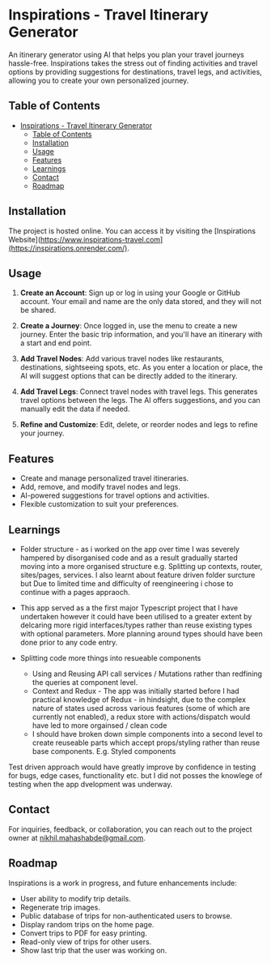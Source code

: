 # Inspirations - Travel Itinerary Generator

An itinerary generator using AI that helps you plan your travel journeys hassle-free. Inspirations takes the stress out of finding activities and travel options by providing suggestions for destinations, travel legs, and activities, allowing you to create your own personalized journey.

## Table of Contents

- [Inspirations - Travel Itinerary Generator](#inspirations---travel-itinerary-generator)
  - [Table of Contents](#table-of-contents)
  - [Installation](#installation)
  - [Usage](#usage)
  - [Features](#features)
  - [Learnings](#learnings)
  - [Contact](#contact)
  - [Roadmap](#roadmap)

## Installation

The project is hosted online. You can access it by visiting the [Inspirations Website](https://www.inspirations-travel.com](https://inspirations.onrender.com/).

## Usage

1. **Create an Account**: Sign up or log in using your Google or GitHub account. Your email and name are the only data stored, and they will not be shared.

2. **Create a Journey**: Once logged in, use the menu to create a new journey. Enter the basic trip information, and you'll have an itinerary with a start and end point.

3. **Add Travel Nodes**: Add various travel nodes like restaurants, destinations, sightseeing spots, etc. As you enter a location or place, the AI will suggest options that can be directly added to the itinerary.

4. **Add Travel Legs**: Connect travel nodes with travel legs. This generates travel options between the legs. The AI offers suggestions, and you can manually edit the data if needed.

5. **Refine and Customize**: Edit, delete, or reorder nodes and legs to refine your journey.

## Features

- Create and manage personalized travel itineraries.
- Add, remove, and modify travel nodes and legs.
- AI-powered suggestions for travel options and activities.
- Flexible customization to suit your preferences.

## Learnings

- Folder structure - as i worked on the app over time I was severely hampered by disorganised code and as a result gradually started moving into a more organised structure e.g. Splitting up contexts, router, sites/pages, services. I also learnt about feature driven folder surcture but Due to limited time and difficulty of reengineering i chose to continue with a pages appraoch.

- This app served as a the first major Typescript project that I have undertaken however it could have been utilised to a greater extent by delcaring more rigid interfaces/types rather than reuse existing types with optional parameters. More planning around types should have been done prior to any code entry.
- Splitting code more things into resueable components
  - Using and Reusing API call services / Mutations rather than redfining the queries at component level.
  - Context and Redux - The app was initially started before I had practical knowledge of Redux - in hindsight, due to the complex nature of states used across various features (some of which are currently not enabled), a redux store with actions/dispatch would have led to more orgainsed / clean code
  - I should have broken down simple components into a second level to create reuseable parts which accept props/styling rather than reuse base components. E.g. Styled components

Test driven approach would have greatly improve by confidence in testing for bugs, edge cases, functionality etc. but I did not posses the knowlege of testing when the app dvelopment was underway.

## Contact

For inquiries, feedback, or collaboration, you can reach out to the project owner at nikhil.mahashabde@gmail.com.

## Roadmap

Inspirations is a work in progress, and future enhancements include:

- User ability to modify trip details.
- Regenerate trip images.
- Public database of trips for non-authenticated users to browse.
- Display random trips on the home page.
- Convert trips to PDF for easy printing.
- Read-only view of trips for other users.
- Show last trip that the user was working on.
